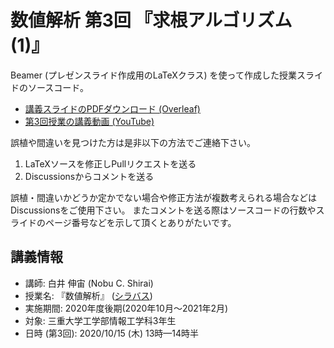 # 数値解析 第3回 『求根アルゴリズム (1)』

Beamer (プレゼンスライド作成用のLaTeXクラス) を使って作成した授業スライドのソースコード。

- [講義スライドのPDFダウンロード (Overleaf)](https://www.overleaf.com/read/vstntrsxvkys)
- [第3回授業の講義動画 (YouTube)](https://youtu.be/w_D1qMHQm48)

誤植や間違いを見つけた方は是非以下の方法でご連絡下さい。

1. LaTeXソースを修正しPullリクエストを送る
2. Discussionsからコメントを送る

誤植・間違いかどうか定かでない場合や修正方法が複数考えられる場合などはDiscussionsをご使用下さい。
またコメントを送る際はソースコードの行数やスライドのページ番号などを示して頂くとありがたいです。

## 講義情報

- 講師: 白井 伸宙 (Nobu C. Shirai)
- 授業名: 『数値解析』 ([シラバス](http://syllabus.mie-u.ac.jp/syllabus/2020/?action=display&id=12353))
- 実施期間: 2020年度後期(2020年10月～2021年2月)
- 対象:  三重大学工学部情報工学科3年生
- 日時 (第3回): 2020/10/15 (木) 13時—14時半

